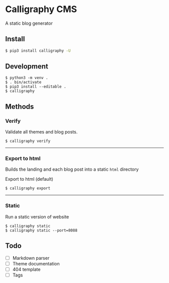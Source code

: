# Calligraphy CMS
A static blog generator

## Install
```bash
$ pip3 install calligraphy -U
```

## Development
```shell
$ python3 -m venv .
$ . bin/activate
$ pip3 install --editable .
$ calligraphy
```

## Methods

### Verify

Validate all themes and blog posts.

```shell
$ calligraphy verify
```

---

### Export to html
Builds the landing and each blog post into a static `html` directory

Export to html (default)

```shell
$ calligraphy export
```

---

### Static
Run a static version of website

```shell
$ calligraphy static
$ calligraphy static --port=8088
```

## Todo
- [ ] Markdown parser
- [ ] Theme documentation
- [ ] 404 template
- [ ] Tags

